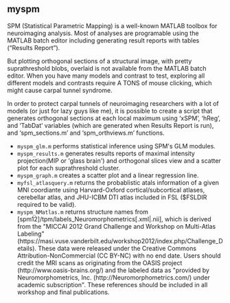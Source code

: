 <article class="markdown-body entry-content" itemprop="mainContentOfPage"><h1><a id="user-content-myspm" class="anchor" href="#myspm" aria-hidden="true"><span class="octicon octicon-link"></span></a>myspm</h1>

<p>SPM (Statistical Parametric Mapping) is a well-known MATLAB toolbox for neuroimaging analysis. Most of analyses are programable using the MATLAB batch editor including generating result reports with tables (“Results Report”).</p>

<p>But plotting orthogonal sections of a structural image, with pretty suprathreshold blobs, overlaid is not available from the MATLAB batch editor. When you have many models and contrast to test, exploring all different models and contrasts require A TONS of mouse clicking, which might cause carpal tunnel syndrome.</p>

<p>In order to protect carpal tunnels of neuroimaging researchers with a lot of models (or just for lazy guys like me), it is possible to create a script that generates orthogonal sections at each local maximum using ‘xSPM’, ‘hReg’, and ‘TabDat’ variables (which are generated when Results Report is run), and ‘spm_sections.m’ and ‘spm_orthviews.m’ functions.</p>

<ul>
<li><code>myspm_glm.m</code> performs statistical inference using SPM's GLM modules.</li>
<li><code>myspm_results.m</code> generates results reports of maximal intensity projection(MIP or 'glass brain') and orthogonal slices view and a scatter plot for each suprathreshold cluster.</li>
<li><code>myspm_graph.m</code> creates a scatter plot and a linear regression line.</li>
<li><code>myfsl_atlasquery.m</code> returns the probablistic atals information of a given MNI coordiante using Harvard-Oxford cortical/subcortical atlases, cerebellar atlas, and JHU-ICBM DTI atlas included in FSL ($FSLDIR required to be valid).</li>
<li><code>myspm_NMatlas.m</code> returns structure names from [spm12]/tpm/labels_Neuromorphometrics[.xml|.nii], which is derived from the "MICCAI 2012 Grand Challenge and Workshop on Multi-Atlas Labeling" (https://masi.vuse.vanderbilt.edu/workshop2012/index.php/Challenge_Details). These data were released under the Creative Commons Attribution-NonCommercial (CC BY-NC) with no end date. Users should credit the MRI scans as originating from the OASIS project (http://www.oasis-brains.org/) and the labeled data as "provided by Neuromorphometrics, Inc. (http://Neuromorphometrics.com/) under academic subscription".  These references should be included in all workshop and final publications.</li>
</ul>
</article>
  </div>

</div>

